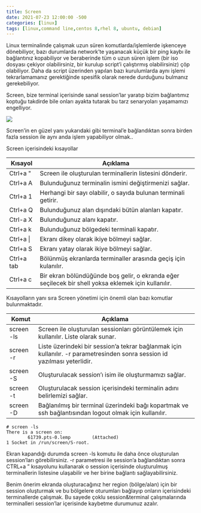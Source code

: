```yaml
---
title: Screen
date: 2021-07-23 12:00:00 -500
categories: [linux]
tags: [linux,command line,centos 8,rhel 8, ubuntu, debian]
---
```

Linux terminalinde çalışmak uzun süren komutlarda/işlemlerde işkenceye dönebiliyor, bazı durumlarda network’te yaşanacak küçük bir ping kaybı ile bağlantınız kopabiliyor ve beraberinde tüm o uzun süren işlem (bir iso dosyası çekiyor olabilirsiniz, bir kurulup script’i çalıştırmış olabilirsiniz) çöp olabiliyor. Daha da script üzerinden yapılan bazı kurulumlarda aynı işlemi tekrarlamamanız gerektiğinde spesifik olarak nerede durduğunu bulmanız gerekebiliyor.

Screen, bize terminal içerisinde sanal session’lar yaratıp bizim bağlantımız koptuğu takdirde bile onları ayakta tutarak bu tarz senaryoları yaşamamızı engelliyor.

<img src="{{ 'assets/pic/2021-07-23-screen-01.png' | relative_url }}" />

Screen’in en güzel yanı yukarıdaki gibi terminal’e bağlandıktan sonra birden fazla session ile aynı anda işlem yapabiliyor olmak..

Screen içerisindeki kısayollar

|Kısayol    |Açıklama                                                   |
|-----------|-----------------------------------------------------------|
|Ctrl+a "	|Screen ile oluşturulan terminallerin listesini dönderir.   |
|Ctrl+a A	|Bulunduğunuz terminalin ismini değiştirmenizi sağlar.      |
|Ctrl+a 1	|Herhangi bir sayı olabilir, o sayıda bulunan terminali getirir.|
|Ctrl+a Q	|Bulunduğunuz alan dışındaki bütün alanları kapatır.        |
|Ctrl-a X	|Bulunduğunuz alanı kapatır.                                |
|Ctrl+a k	|Bulunduğunuz bölgedeki terminali kapatır.                  |
|Ctrl+a \|	|Ekranı dikey olarak ikiye bölmeyi sağlar.                  |
|Ctrl+a S	|Ekranı yatay olarak ikiye bölmeyi sağlar.                  |
|Ctrl+a tab	|Bölünmüş ekranlarda terminaller arasında geçiş için kulanılır. |
|Ctrl+a c	|Bir ekran bölündüğünde boş gelir, o ekranda eğer seçilecek bir shell yoksa eklemek için kullanılır.|

Kısayolların yanı sıra Screen yönetimi için önemli olan bazı komutlar bulunmaktadır.

|Komut      |Açıklama                                                   |
|-----------|-----------------------------------------------------------|
|screen -ls	|Screen ile oluşturulan sessionları görüntülemek için kullanılır. Liste olarak sunar.|
|screen -r	|Liste üzerindeki bir session’a tekrar bağlanmak için kullanılır. -r parametresinden sonra session id yazılması yeterlidir.|
|screen -S	|Oluşturulacak session’ı isim ile oluşturmamızı sağlar.     |
|screen -t	|Oluşturulacak session içerisindeki terminalin adını belirlemizi sağlar.|
|screen -D	|Bağlanılmış bir terminal üzerindeki bağı kopartmak ve ssh bağlantısından logout olmak için kullanılır.|


```
# screen -ls
There is a screen on:
        61739.pts-0.lemp        (Attached)
1 Socket in /run/screen/S-root.
```


Ekran kapandığı durumda screen -ls komutu ile daha önce oluşturulan session’ları görebilirsiniz. -r parametresi ile session’a bağlandıktan sonra CTRL+a ” kısayolunu kullanarak o session içerisinde oluşturulmuş terminallerin listesine ulaşabilir ve her birine bağlantı sağlayabilirsiniz.

Benim önerim ekranda oluşturacağınız her region (bölge/alan) için bir session oluşturmak ve bu bölgelere oturumları bağlayıp onların içerisindeki terminallerde çalışmak. Bu sayede çoklu session&terminal çalışmalarında terminalleri session’lar içerisinde kaybetme durumunuz azalır.
